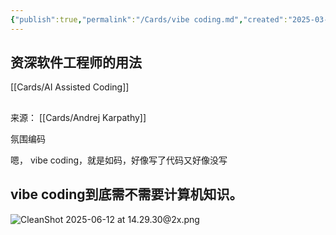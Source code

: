 ```yaml
---
{"publish":true,"permalink":"/Cards/vibe coding.md","created":"2025-03-16","modified":"2025-06-12","published":"2025-07-11T15:32:12.990+08:00","cssclasses":""}
---
```



## 资深软件工程师的用法

[[Cards/AI Assisted Coding]]

##

来源： [[Cards/Andrej Karpathy]]

氛围编码

嗯， vibe coding，就是如码，好像写了代码又好像没写

## vibe coding到底需不需要计算机知识。

![CleanShot 2025-06-12 at 14.29.30@2x.png](https://pub-pic.oldwinter.top/2025/06/f179230e810d7c31641670d11104edb2.png)

